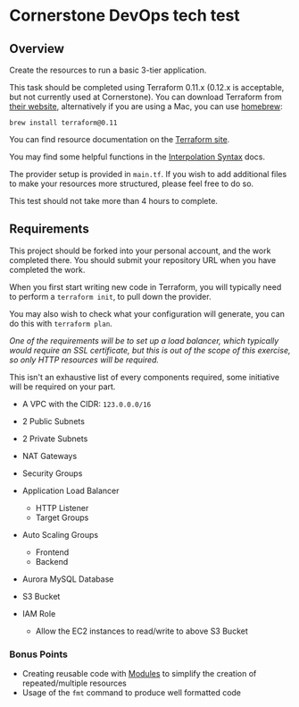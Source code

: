 # Cornerstone DevOps tech test

## Overview

Create the resources to run a basic 3-tier application.

This task should be completed using Terraform 0.11.x (0.12.x is acceptable, but not currently used at Cornerstone). You can download Terraform from [their website](https://www.terraform.io/downloads.html), alternatively if you are using a Mac, you can use [homebrew](https://brew.sh/):

```
brew install terraform@0.11
```

You can find resource documentation on the [Terraform site](https://www.terraform.io/docs/providers/aws/index.html).

You may find some helpful functions in the [Interpolation Syntax](https://www.terraform.io/docs/configuration-0-11/interpolation.html) docs.

The provider setup is provided in `main.tf`. If you wish to add additional files to make your resources more structured, please feel free to do so.

This test should not take more than 4 hours to complete.

## Requirements

This project should be forked into your personal account, and the work completed there. You should submit your repository URL when you have completed the work.

When you first start writing new code in Terraform, you will typically need to perform a `terraform init`, to pull down the provider.

You may also wish to check what your configuration will generate, you can do this with `terraform plan`.

_One of the requirements will be to set up a load balancer, which typically would require an SSL certificate, but this is out of the scope of this exercise, so only HTTP resources will be required._

This isn't an exhaustive list of every components required, some initiative will be required on your part.

- A VPC with the CIDR: `123.0.0.0/16`

- 2 Public Subnets

- 2 Private Subnets

- NAT Gateways

- Security Groups

- Application Load Balancer
  - HTTP Listener
  - Target Groups

- Auto Scaling Groups
  - Frontend
  - Backend

- Aurora MySQL Database

- S3 Bucket

- IAM Role
  - Allow the EC2 instances to read/write to above S3 Bucket

### Bonus Points

- Creating reusable code with [Modules](https://www.terraform.io/docs/modules/index.html) to simplify the creation of repeated/multiple resources
- Usage of the `fmt` command to produce well formatted code

